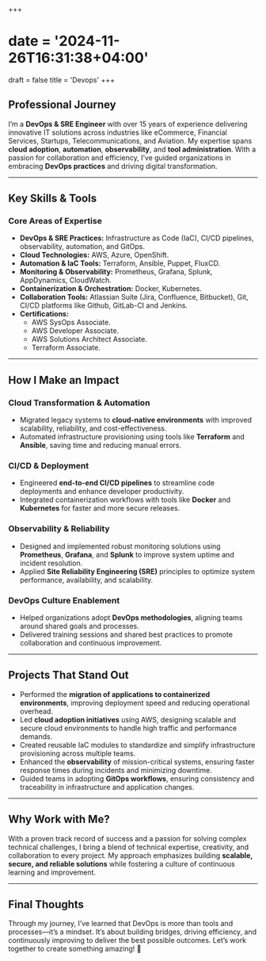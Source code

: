 +++
# date = '2024-11-26T16:31:38+04:00'
draft = false
title = 'Devops'
+++

## **Professional Journey**

I’m a **DevOps & SRE Engineer** with over 15 years of experience delivering innovative IT solutions across industries like eCommerce, Financial Services, Startups, Telecommunications, and Aviation. My expertise spans **cloud adoption**, **automation**, **observability**, and **tool administration**. With a passion for collaboration and efficiency, I’ve guided organizations in embracing **DevOps practices** and driving digital transformation.

---

## **Key Skills & Tools**

### **Core Areas of Expertise**
- **DevOps & SRE Practices:** Infrastructure as Code (IaC), CI/CD pipelines, observability, automation, and GitOps.
- **Cloud Technologies:** AWS, Azure, OpenShift.
- **Automation & IaC Tools:** Terraform, Ansible, Puppet, FluxCD.
- **Monitoring & Observability:** Prometheus, Grafana, Splunk, AppDynamics, CloudWatch.
- **Containerization & Orchestration:** Docker, Kubernetes.
- **Collaboration Tools:** Atlassian Suite (Jira, Confluence, Bitbucket), Git, CI/CD platforms like Github, GitLab-CI and Jenkins.
- **Certifications:** 
  + AWS SysOps Associate.
  + AWS Developer Associate.
  + AWS Solutions Architect Associate.
  + Terraform Associate.

---

## **How I Make an Impact**

### **Cloud Transformation & Automation**
- Migrated legacy systems to **cloud-native environments** with improved scalability, reliability, and cost-effectiveness.  
- Automated infrastructure provisioning using tools like **Terraform** and **Ansible**, saving time and reducing manual errors.  

### **CI/CD & Deployment**
- Engineered **end-to-end CI/CD pipelines** to streamline code deployments and enhance developer productivity.  
- Integrated containerization workflows with tools like **Docker** and **Kubernetes** for faster and more secure releases.  

### **Observability & Reliability**
- Designed and implemented robust monitoring solutions using **Prometheus**, **Grafana**, and **Splunk** to improve system uptime and incident resolution.  
- Applied **Site Reliability Engineering (SRE)** principles to optimize system performance, availability, and scalability.  

### **DevOps Culture Enablement**
- Helped organizations adopt **DevOps methodologies**, aligning teams around shared goals and processes.  
- Delivered training sessions and shared best practices to promote collaboration and continuous improvement.

---

## **Projects That Stand Out**

- Performed the **migration of applications to containerized environments**, improving deployment speed and reducing operational overhead.  
- Led **cloud adoption initiatives** using AWS, designing scalable and secure cloud environments to handle high traffic and performance demands.  
- Created reusable IaC modules to standardize and simplify infrastructure provisioning across multiple teams.  
- Enhanced the **observability** of mission-critical systems, ensuring faster response times during incidents and minimizing downtime.  
- Guided teams in adopting **GitOps workflows**, ensuring consistency and traceability in infrastructure and application changes.  

---

## **Why Work with Me?**

With a proven track record of success and a passion for solving complex technical challenges, I bring a blend of technical expertise, creativity, and collaboration to every project. My approach emphasizes building **scalable, secure, and reliable solutions** while fostering a culture of continuous learning and improvement.

---

## **Final Thoughts**

Through my journey, I’ve learned that DevOps is more than tools and processes—it’s a mindset. It’s about building bridges, driving efficiency, and continuously improving to deliver the best possible outcomes. Let’s work together to create something amazing! 🚀